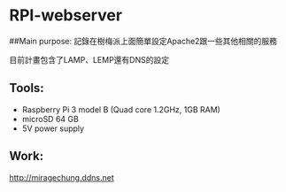 # RPI-webserver
##Main purpose:
記錄在樹梅派上面簡單設定Apache2跟一些其他相關的服務

目前計畫包含了LAMP、LEMP還有DNS的設定

## Tools:

 - Raspberry Pi 3 model B (Quad core 1.2GHz, 1GB RAM)
 - microSD 64 GB
 - 5V power supply
 
## Work:
http://miragechung.ddns.net
